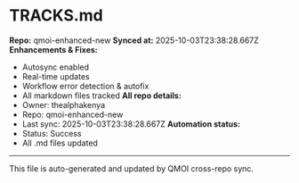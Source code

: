 # TRACKS.md

**Repo:** qmoi-enhanced-new
**Synced at:** 2025-10-03T23:38:28.667Z
**Enhancements & Fixes:**
- Autosync enabled
- Real-time updates
- Workflow error detection & autofix
- All markdown files tracked
**All repo details:**
- Owner: thealphakenya
- Repo: qmoi-enhanced-new
- Last sync: 2025-10-03T23:38:28.667Z
**Automation status:**
- Status: Success
- All .md files updated
---
This file is auto-generated and updated by QMOI cross-repo sync.

